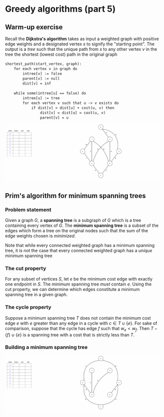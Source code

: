 # Greedy algorithms (part 5)

## Warm-up exercise

Recall the **Dijkstra's algorithm** takes as input a weighted graph with positive edge weights and a designated vertex $s$ to signify the "starting point". The output is a *tree* such that the unique path from $s$ to any other vertex $v$ in the tree the shortest (lowest cost) path in the original graph

```
shortest_path(start_vertex, graph):
    for each vertex v in graph do
        intree[v] := false
        parent[v] := null
        dist[v] = inf

    while some(intree[u] == false) do
        intree[u] := tree
        for each vertex v such that u -> v exists do
            if dist[v] > dist[u] + cost(u, v) then
                dist[v] = dist[u] = cost(u, v)
                parent[v] = u
```

![Dijkstra Visualization](./figures/dijkstra-visualization.gif)

## Prim's algorithm for minimum spanning trees

### Problem statement

Given a graph $G$, a **spanning tree** is a subgraph of $G$ which is a tree containing every vertex of $G$. The **minimum spanning tree** is a subset of the edges which form a tree on the original nodes such that the sum of the edge weights chosen is *minimized*.

Note that while every connected weighted graph has a minimum spanning tree, it is not the case that every connected weighted graph has a *unique* minimum spanning tree

### The cut property

For any subset of vertices $S$, let $e$ be the minimum cost edge with exactly one endpoint in $S$. The minimum spanning tree *must* contain $e$. Using the cut property, we can determine which edges constitute a minimum spanning tree in a given graph.

### The cycle property

Suppose a minimum spanning tree $T$ does not contain the minimum cost edge $e$ with $e$ greater than any edge in a cycle with $c \in T \cup \{ e \}$. For sake of comparison, suppose that the cycle has edge $f$ such that $w_{e} < w_{f}$. Then $T - \{ f \} \cup \{ e \}$ is a spanning tree with a cost that is strictly less than $T$.

### Building a minimum spanning tree

![Build MST](./figures/build-mst.gif)